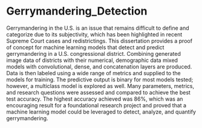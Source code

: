 # Gerrymandering_Detection
Gerrymandering in the U.S. is an issue that remains difficult to define and categorize due to
its subjectivity, which has been highlighted in recent Supreme Court cases and redistrictings. This
dissertation provides a proof of concept for machine learning models that detect and predict
gerrymandering in a U.S. congressional district. Combining generated image data of districts with
their numerical, demographic data mixed models with convolutional, dense, and concatenation
layers are produced. Data is then labeled using a wide range of metrics and supplied to the models
for training. The predictive output is binary for most models tested; however, a multiclass model is
explored as well. Many parameters, metrics, and research questions were assessed and compared to
achieve the best test accuracy. The highest accuracy achieved was 86%, which was an encouraging
result for a foundational research project and proved that a machine learning model could be
leveraged to detect, analyze, and quantify gerrymandering.
